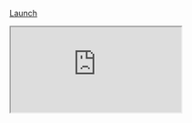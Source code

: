 [Launch](https://puppetlabs.com/instance_manager/1/boot "")

<iframe src="https://puppetlabs.com/instance_manager/1/boot">
  Your browser does not support iframes.

</iframe>